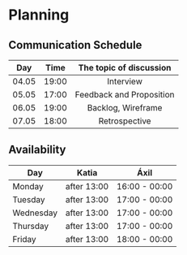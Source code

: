 # Planning

## Communication Schedule

| Day       |    Time    |    The topic of discussion      |
| --------- | :---------: |  :---------: |
| 04.05    | 19:00 | Interview   |
| 05.05   | 17:00 | Feedback and Proposition|
| 06.05 | 19:00 | Backlog, Wireframe |
| 07.05  | 18:00 | Retrospective   |

## Availability

| Day       |    Katia    |    Áxil      |
| --------- | :---------: |  :---------: |
| Monday    | after 13:00 | 16:00 - 00:00|
| Tuesday   | after 13:00 | 17:00 - 00:00|
| Wednesday | after 13:00 | 17:00 - 00:00|
| Thursday  | after 13:00 | 17:00 - 00:00|
| Friday    | after 13:00 | 18:00 - 00:00|
